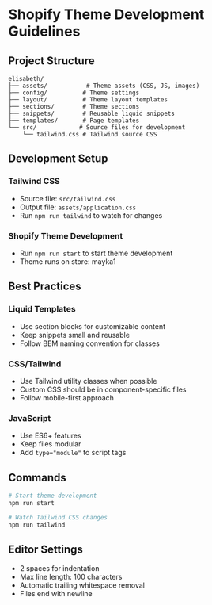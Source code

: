 # Shopify Theme Development Guidelines

## Project Structure
```
elisabeth/
├── assets/           # Theme assets (CSS, JS, images)
├── config/          # Theme settings
├── layout/          # Theme layout templates
├── sections/        # Theme sections
├── snippets/        # Reusable liquid snippets
├── templates/       # Page templates
└── src/            # Source files for development
    └── tailwind.css # Tailwind source CSS
```

## Development Setup

### Tailwind CSS
- Source file: `src/tailwind.css`
- Output file: `assets/application.css`
- Run `npm run tailwind` to watch for changes

### Shopify Theme Development
- Run `npm run start` to start theme development
- Theme runs on store: mayka1

## Best Practices

### Liquid Templates
- Use section blocks for customizable content
- Keep snippets small and reusable
- Follow BEM naming convention for classes

### CSS/Tailwind
- Use Tailwind utility classes when possible
- Custom CSS should be in component-specific files
- Follow mobile-first approach

### JavaScript
- Use ES6+ features
- Keep files modular
- Add `type="module"` to script tags

## Commands
```bash
# Start theme development
npm run start

# Watch Tailwind CSS changes
npm run tailwind
```

## Editor Settings
- 2 spaces for indentation
- Max line length: 100 characters
- Automatic trailing whitespace removal
- Files end with newline 